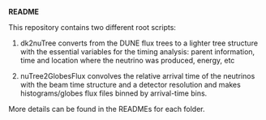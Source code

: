 **README**

This repository contains two different root scripts:

1) dk2nuTree converts from the DUNE flux trees to a lighter tree structure with the essential variables for the timing analysis: parent information, time and location where the neutrino was produced, energy, etc

2) nuTree2GlobesFlux convolves the relative arrival time of the neutrinos with the beam time structure and a detector resolution and makes histograms/globes flux files binned by arrival-time bins.

More details can be found in the READMEs for each folder.
